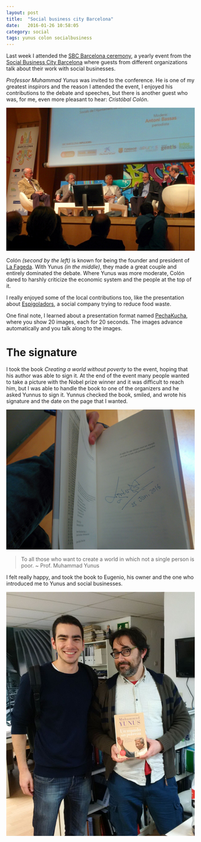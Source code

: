 ```yaml
---
layout: post
title:  "Social business city Barcelona"
date:   2016-01-26 10:58:05
category: social
tags: yunus colon socialbusiness
---
```


Last week I attended the [SBC Barcelona ceremony][sbcCeremony], a yearly event from the [Social Business City Barcelona][sbc] where guests from different organizations talk about their work with social businesses.

*Professor Muhammad Yunus* was invited to the conference. He is one of my greatest inspirors and the reason I attended the event, I enjoyed his contributions to the debate and speeches, but there is another guest who was, for me, even more pleasant to hear: *Cristóbal Colón*.

![The debate](/assets/2016-02/sbc-debate.jpg)

Colón *(second by the left)* is known for being the founder and president of [La Fageda][fageda]. With Yunus *(in the middle)*, they made a great couple and entirely dominated the debate. Where Yunus was more moderate, Colón dared to harshly criticize the economic system and the people at the top of it.

I really enjoyed some of the local contributions too, like the presentation about [Espigoladors][espigoladors], a social company trying to reduce food waste.

One final note, I learned about a presentation format named [PechaKucha][pechakucha], where you show 20 images, each for 20 seconds. The images advance automatically and you talk along to the images.

# The signature

I took the book *Creating a world without poverty* to the event, hoping that his author was able to sign it. At the end of the event many people wanted to take a picture with the Nobel prize winner and it was difficult to reach him, but I was able to handle the book to one of the organizers and he asked Yunnus to sign it. Yunnus checked the book, smiled, and wrote his signature and the date on the page that I wanted.

![Yunus' signature](/assets/2016-02/yunus-book-signature.jpg)

> To all those who want to create a world in which not a single person is poor. ~ Prof. Muhammad Yunus

I felt really happy, and took the book to Eugenio, his owner and the one who introduced me to Yunus and social businesses.

![The trophy](/assets/2016-02/yunus-book-picture.jpg)

[sbcCeremony]: http://www.sbcbarcelona.org/gallerylangen/?lang=en
[sbc]: http://www.sbcbarcelona.org
[espigoladors]: http://www.espigoladors.cat/ca/
[pechakucha]: http://www.pechakucha.org/faq
[fageda]: http://www.fageda.com/
